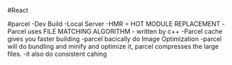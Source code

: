 #React

#parcel
-Dev Build
-Local Server
-HMR = HOT MODULE REPLACEMENT
-Parcel uses FILE MATCHING ALGORITHM - written by c++
-Parcel cache gives you faster building
-parcel bacically do Image Optimization
-parcel will do bundling and minify and optimize it, parcel compresses the large files.
-it also do consistent cahing

